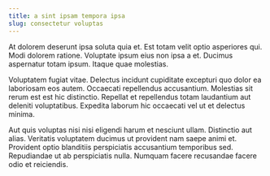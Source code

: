 ```yaml
---
title: a sint ipsam tempora ipsa
slug: consectetur voluptas
---
```


At dolorem deserunt ipsa soluta quia et. Est totam velit optio asperiores qui. Modi dolorem ratione. Voluptate ipsum eius non ipsa a et. Ducimus aspernatur totam ipsum. Itaque quae molestias.

Voluptatem fugiat vitae. Delectus incidunt cupiditate excepturi quo dolor ea laboriosam eos autem. Occaecati repellendus accusantium. Molestias sit rerum est est hic distinctio. Repellat et repellendus totam laudantium aut deleniti voluptatibus. Expedita laborum hic occaecati vel ut et delectus minima.

Aut quis voluptas nisi nisi eligendi harum et nesciunt ullam. Distinctio aut alias. Veritatis voluptatem ducimus ut provident nam saepe animi et. Provident optio blanditiis perspiciatis accusantium temporibus sed. Repudiandae ut ab perspiciatis nulla. Numquam facere recusandae facere odio et reiciendis.
